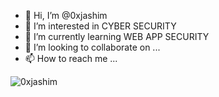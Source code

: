 - 👋 Hi, I’m @0xjashim
- 👀 I’m interested in CYBER SECURITY
- 🌱 I’m currently learning WEB APP SECURITY 
- 💞️ I’m looking to collaborate on ...
- 📫 How to reach me ...

<p align="left"> <img src="https://komarev.com/ghpvc/?username=0xjashim&label=Profile%20views&color=0e75b6&style=flat" alt="0xjashim" /> </p>

<!---
0xjashim/0xjashim is a ✨ special ✨ repository because its `README.md` (this file) appears on your GitHub profile.
You can click the Preview link to take a look at your changes.
--->
